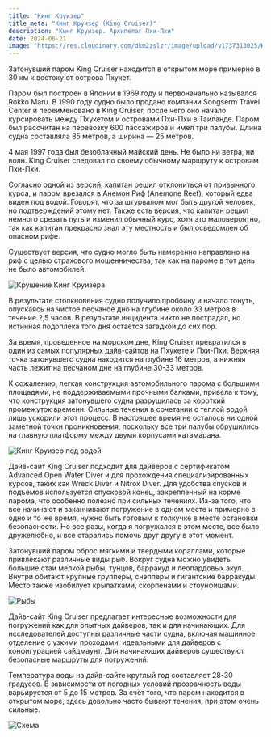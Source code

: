 ```yaml
---
title: "Кинг Круизер"
title_meta: "Кинг Круизер (King Cruiser)"
description: "Кинг Круизер. Архипелаг Пхи-Пхи"
date: 2024-06-21
image: "https://res.cloudinary.com/dkm2zslzr/image/upload/v1737313025/King_Cruiser_Preview_vhlcgu.png"
---
```

Затонувший паром King Cruiser находится в открытом море примерно в 30 км к востоку от острова Пхукет.

Паром был построен в Японии в 1969 году и первоначально назывался Rokko Maru. В 1990 году судно было продано компании Songserm Travel Center и переименовано в King Cruiser, после чего оно начало курсировать между Пхукетом и островами Пхи-Пхи в Таиланде. Паром был рассчитан на перевозку 600 пассажиров и имел три палубы. Длина судна составляла 85 метров, а ширина — 25 метров.

4 мая 1997 года был безоблачный майский день. Не было ни ветра, ни волн. King Cruiser следовал по своему обычному маршруту к островам Пхи-Пхи.

Согласно одной из версий, капитан решил отклониться от привычного курса, и паром врезался в Анемон Риф (Anemone Reef), который едва виден под водой. Говорят, что за штурвалом мог быть другой человек, но подтверждений этому нет. Также есть версия, что капитан решил немного срезать путь и изменил обычный курс, хотя это маловероятно, так как капитан прекрасно знал эту местность и был осведомлен об опасном рифе.

Существует версия, что судно могло быть намеренно направлено на риф с целью страхового мошенничества, так как на пароме в тот день не было автомобилей.

![Крушение Кинг Круизера](https://res.cloudinary.com/dkm2zslzr/image/upload/v1737313026/King_Cruiser_1_tntqrw.png "Крушение Кинг Круизера")

В результате столкновения судно получило пробоину и начало тонуть, опускаясь на чистое песчаное дно на глубине около 33 метров в течение 2,5 часов. В результате инцидента никто не пострадал, но истинная подоплека того дня остается загадкой до сих пор.

За время, проведенное на морском дне, King Cruiser превратился в один из самых популярных дайв-сайтов на Пхукете и Пхи-Пхи. Верхняя точка затонувшего судна находится на глубине 16 метров, а нижняя часть лежит на песчаном дне на глубине 30-33 метров.

К сожалению, легкая конструкция автомобильного парома с большими площадями, не поддерживаемыми прочными балками, привела к тому, что конструкция затонувшего судна разрушилась за короткий промежуток времени. Сильные течения в сочетании с теплой водой лишь ускорили этот процесс. В настоящее время не осталось ни одной заметной точки проникновения, поскольку все три палубы обрушились на главную платформу между двумя корпусами катамарана.

![Кинг Круизер под водой](https://res.cloudinary.com/dkm2zslzr/image/upload/v1737313028/King_Cruiser_2_qi2us6.png "Кинг Круизер под водой")

Дайв-сайт King Cruiser подходит для дайверов с сертификатом Advanced Open Water Diver и для прохождения специализированных курсов, таких как Wreck Diver и Nitrox Diver. Для удобства спусков и подъемов используется спусковой конец, закрепленный на корме парома, что особенно полезно при сильных течениях. Из-за того, что все начинают и заканчивают погружение в одном месте и примерно в одно и то же время, нужно быть готовым к толкучке в месте остановки безопасности. Но все разы, когда я погружался в этом месте, все было дружелюбно, и все старались помочь друг другу в этот момент.

Затонувший паром оброс мягкими и твердыми кораллами, которые привлекают различные виды рыб. Вокруг судна можно увидеть большие стаи мелкой рыбы, тунцов, барракуд и леопардовых акул. Внутри обитают крупные групперы, снэпперы и гигантские барракуды. Место также изобилует крылатками, скорпенами и стоунфишами.

![Рыбы](https://res.cloudinary.com/dkm2zslzr/image/upload/v1737313024/King_Cruiser_3_bepxwp.png "Рыбы")

Дайв-сайт King Cruiser предлагает интересные возможности для погружений как для опытных дайверов, так и для начинающих. Для исследователей доступны различные части судна, включая машинное отделение с узкими проходами, идеальными для дайверов с конфигурацией сайдмаунт. Для начинающих дайверов существуют безопасные маршруты для погружений.

Температура воды на дайв-сайте круглый год составляет 28-30 градусов. В зависимости от погодных условий прозрачность воды варьируется от 5 до 15 метров. За счёт того, что паром находится в открытом море, здесь довольно часто бывают течения, при этом очень сильные.

![Схема](https://res.cloudinary.com/dkm2zslzr/image/upload/v1737313022/King_Cruiser_4_v1slye.png "Схема Кинг Круизера")